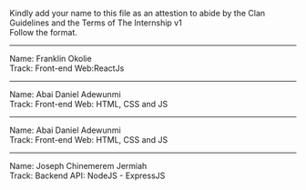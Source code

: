 Kindly add your name to this file as an attestion to abide by the Clan Guidelines and the Terms of The Internship v1
<br/> Follow the format.<br/>

---

Name: Franklin Okolie <br/>
Track: Front-end Web:ReactJs

---

Name: Abai Daniel Adewunmi <br/>
Track: Front-end Web: HTML, CSS and JS

---

Name: Abai Daniel Adewunmi <br/>
Track: Front-end Web: HTML, CSS and JS

---

Name: Joseph Chinemerem Jermiah <br/>
Track: Backend API: NodeJS - ExpressJS
